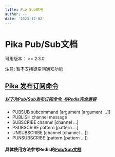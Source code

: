 ```yaml
---
title: Pub Sub使用
author: --
date: '2023-12-02'
---
```

# Pika Pub/Sub文档

可用版本： >= 2.3.0

注意: 暂不支持键空间通知功能

## [Pika 发布订阅命令](https://github.com/OpenAtomFoundation/pika/wiki/Pub-Sub%E4%BD%BF%E7%94%A8#pika-%E5%8F%91%E5%B8%83%E8%AE%A2%E9%98%85%E5%91%BD%E4%BB%A4)

##### [以下为Pub/Sub发布订阅命令, 与Redis完全兼容](https://github.com/OpenAtomFoundation/pika/wiki/Pub-Sub%E4%BD%BF%E7%94%A8#%E4%BB%A5%E4%B8%8B%E4%B8%BApubsub%E5%8F%91%E5%B8%83%E8%AE%A2%E9%98%85%E5%91%BD%E4%BB%A4-%E4%B8%8Eredis%E5%AE%8C%E5%85%A8%E5%85%BC%E5%AE%B9)

- PUBSUB subcommand \[argument \[argument ...\]\]
- PUBLISH channel message
- SUBSCRIBE channel \[channel ...\]
- PSUBSCRIBE pattern \[pattern ...\]
- UNSUBSCRIBE \[channel \[channel ...\]\]
- PUNSUBSCRIBE \[pattern \[pattern ...\]\]

#### 具体使用方法参考Redis的[Pub/Sub文档](http://redisdoc.com/topic/pubsub.html)